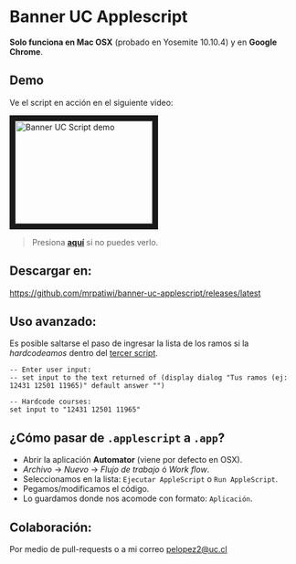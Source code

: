 # Banner UC Applescript

**Solo funciona en Mac OSX** (probado en Yosemite 10.10.4) y en **Google Chrome**.

## Demo

Ve el script en acción en el siguiente video:

<a href="http://www.youtube.com/watch?feature=player_embedded&v=zB9X-wTeX9s
" target="_blank"><img src="http://img.youtube.com/vi/zB9X-wTeX9s/0.jpg" 
alt="Banner UC Script demo" width="240" height="180" border="10" /></a>

> Presiona **[aquí](https://www.youtube.com/watch?v=zB9X-wTeX9s)** si no puedes verlo.

## Descargar en:

https://github.com/mrpatiwi/banner-uc-applescript/releases/latest

## Uso avanzado:

Es posible saltarse el paso de ingresar la lista de los ramos si la *hardcodeamos* dentro del [tercer script](3%20-%20Ramos.applescript).

```applescript
-- Enter user input:
-- set input to the text returned of (display dialog "Tus ramos (ej: 12431 12501 11965)" default answer "")

-- Hardcode courses:
set input to "12431 12501 11965"
```

## ¿Cómo pasar de `.applescript` a `.app`?

* Abrir la aplicación **Automator** (viene por defecto en OSX).
* *Archivo* -> *Nuevo* -> *Flujo de trabajo* ó *Work flow*.
* Seleccionamos en la lista: `Ejecutar AppleScript` o `Run AppleScript`.
* Pegamos/modificamos el código.
* Lo guardamos donde nos acomode con formato: `Aplicación`.

## Colaboración:

Por medio de pull-requests o a mi correo pelopez2@uc.cl
